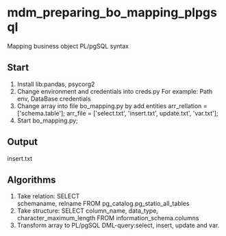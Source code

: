 # mdm_preparing_bo_mapping_plpgsql
Mapping business object PL/pgSQL syntax

Start
-------------------------------

1. Install lib:pandas, psycorg2
2. Change environment and credentials into creds.py
For example: Path env, DataBase credentials
3. Change array into file bo_mapping.py by add entities 
arr_rellation = ['schema.table'];
arr_file = ['select.txt', 'insert.txt', update.txt', 'var.txt'];
5. Start bo_mapping.py;

Output
-------------------------------

insert.txt

Algorithms
-------------------------------
1. Take relation:
SELECT                   
schemaname,
relname
FROM pg_catalog.pg_statio_all_tables
2. Take structure: 
SELECT column_name, data_type, character_maximum_length
FROM information_schema.columns
3. Transform array to PL/pgSQL DML-query:select, insert, update and var.


